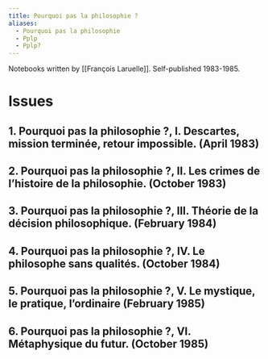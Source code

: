 ```yaml
---
title: Pourquoi pas la philosophie ?
aliases:
  - Pourquoi pas la philosophie
  - Pplp
  - Pplp?
---
```

Notebooks written by [[François Laruelle]]. Self-published 1983-1985.
# Issues

## 1. Pourquoi pas la philosophie ?, I. Descartes, mission terminée, retour impossible. (April 1983)

## 2. Pourquoi pas la philosophie ?, II. Les crimes de l’histoire de la philosophie. (October 1983)

## 3. Pourquoi pas la philosophie ?, III. Théorie de la décision philosophique. (February 1984)

## 4. Pourquoi pas la philosophie ?, IV. Le philosophe sans qualités. (October 1984)

## 5. Pourquoi pas la philosophie ?, V.  Le mystique, le pratique, l’ordinaire (February 1985)

## 6. Pourquoi pas la philosophie ?, VI. Métaphysique du futur. (October 1985)
